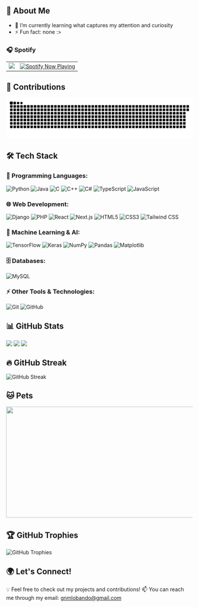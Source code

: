 ## 💙 About Me

- 🌱 I’m currently learning what captures my attention and curiosity
- ⚡ Fun fact: none :>

### 🎧 Spotify

<table>
  <tr>
    <td>
      <img src="https://spotify-recently-played-readme.vercel.app/api?user=cc1ro633wzjylsj3fhvghd036&count=7&width=400">
    </td>
    <td>
      <a href="https://spotify-github-profile.kittinanx.com/api/view?uid=cc1ro633wzjylsj3fhvghd036&redirect=true">
      <img src="https://spotify-github-profile.kittinanx.com/api/view?uid=cc1ro633wzjylsj3fhvghd036&cover_image=true&theme=default&show_offline=true&background_color=121212&interchange=false&bar_color=53b14f&bar_color_cover=true" alt="Spotify Now Playing" />
    </td>
  </tr>
</table>

## 🌟 Contributions

![Snake](https://raw.githubusercontent.com/guadaaaaa/guadaaaaa/output/github-snake-dark.svg)

## 🛠️ Tech Stack

### 📜 Programming Languages:

![Python](https://img.shields.io/badge/Python-3776AB?style=for-the-badge&logo=python&logoColor=white)
![Java](https://img.shields.io/badge/Java-007396?style=for-the-badge&logo=java&logoColor=white)
![C](https://img.shields.io/badge/C-A8B9CC?style=for-the-badge&logo=c&logoColor=white)
![C++](https://img.shields.io/badge/C++-00599C?style=for-the-badge&logo=c%2B%2B&logoColor=white)
![C#](https://img.shields.io/badge/C%23-239120?style=for-the-badge&logo=c-sharp&logoColor=white)
![TypeScript](https://img.shields.io/badge/TypeScript-3178C6?style=for-the-badge&logo=typescript&logoColor=white)
![JavaScript](https://img.shields.io/badge/JavaScript-F7DF1E?style=for-the-badge&logo=javascript&logoColor=black)

### 🌐 Web Development:

![Django](https://img.shields.io/badge/Django-092E20?style=for-the-badge&logo=django&logoColor=white)
![PHP](https://img.shields.io/badge/PHP-777BB4?style=for-the-badge&logo=php&logoColor=white)
![React](https://img.shields.io/badge/React-61DAFB?style=for-the-badge&logo=react&logoColor=black)
![Next.js](https://img.shields.io/badge/Next.js-000000?style=for-the-badge&logo=next.js&logoColor=white)
![HTML5](https://img.shields.io/badge/HTML5-E34F26?style=for-the-badge&logo=html5&logoColor=white)
![CSS3](https://img.shields.io/badge/CSS3-1572B6?style=for-the-badge&logo=css3&logoColor=white)
![Tailwind CSS](https://img.shields.io/badge/Tailwind_CSS-38B2AC?style=for-the-badge&logo=tailwind-css&logoColor=white)

### 🤖 Machine Learning & AI:

![TensorFlow](https://img.shields.io/badge/TensorFlow-FF6F00?style=for-the-badge&logo=tensorflow&logoColor=white)
![Keras](https://img.shields.io/badge/Keras-D00000?style=for-the-badge&logo=keras&logoColor=white)
![NumPy](https://img.shields.io/badge/NumPy-013243?style=for-the-badge&logo=numpy&logoColor=white)
![Pandas](https://img.shields.io/badge/Pandas-150458?style=for-the-badge&logo=pandas&logoColor=white)
![Matplotlib](https://img.shields.io/badge/Matplotlib-11557C?style=for-the-badge&logo=matplotlib&logoColor=white)

### 🗄️ Databases:

![MySQL](https://img.shields.io/badge/MySQL-4479A1?style=for-the-badge&logo=mysql&logoColor=white)

### ⚡ Other Tools & Technologies:

![Git](https://img.shields.io/badge/Git-F05032?style=for-the-badge&logo=git&logoColor=white)
![GitHub](https://img.shields.io/badge/GitHub-181717?style=for-the-badge&logo=github&logoColor=white)

## 📊 GitHub Stats

<img
  src="https://github-readme-stats.vercel.app/api?username=guadaaaa&show_icons=true&theme=tokyonight" 
  height="200"
  />
<img
  src="https://github-readme-stats.vercel.app/api/top-langs/?username=guadaaaaa&theme=tokyonight&hide_border=false&include_all_commits=true&count_private=true&layout=compact&langs_count=15&bg_color=#2596be" 
  height="200"
  />
<img
  src="https://github-readme-activity-graph.vercel.app/graph?username=guadaaaaa&theme=tokyo-night" 
  width="733"
  />

## 🔥 GitHub Streak

![GitHub Streak](https://github-readme-streak-stats-five-steel.vercel.app?user=guadaaaaa&&theme=github-dark-blue&background=45%2C000000ff%2C000000ff&hide_border=false)

## 🐱 Pets

<a href="https://www.gitanimals.org/en_US?utm_medium=image&utm_source=guadaaaaa&utm_content=farm">
<img
  src="https://render.gitanimals.org/farms/guadaaaaa"
  width="600"
  height="300"
/>
</a>

## 🏆 GitHub Trophies

![GitHub Trophies](https://github-profile-trophy.vercel.app/?username=guadaaaaa&theme=onedark)

## 🌍 Let's Connect!

💡 Feel free to check out my projects and contributions!
📫 You can reach me through my email: gnmlobando@gmail.com
